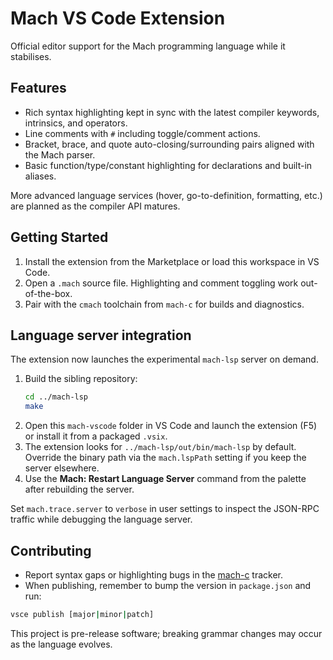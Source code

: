 # Mach VS Code Extension

Official editor support for the Mach programming language while it stabilises.

## Features
- Rich syntax highlighting kept in sync with the latest compiler keywords, intrinsics, and operators.
- Line comments with `#` including toggle/comment actions.
- Bracket, brace, and quote auto-closing/surrounding pairs aligned with the Mach parser.
- Basic function/type/constant highlighting for declarations and built-in aliases.

More advanced language services (hover, go-to-definition, formatting, etc.) are planned as the compiler API matures.

## Getting Started
1. Install the extension from the Marketplace or load this workspace in VS Code.
2. Open a `.mach` source file. Highlighting and comment toggling work out-of-the-box.
3. Pair with the `cmach` toolchain from `mach-c` for builds and diagnostics.

## Language server integration

The extension now launches the experimental `mach-lsp` server on demand.

1. Build the sibling repository:
	```bash
	cd ../mach-lsp
	make
	```
2. Open this `mach-vscode` folder in VS Code and launch the extension (F5) or install it from a packaged `.vsix`.
3. The extension looks for `../mach-lsp/out/bin/mach-lsp` by default. Override the binary path via the `mach.lspPath` setting if you keep the server elsewhere.
4. Use the **Mach: Restart Language Server** command from the palette after rebuilding the server.

Set `mach.trace.server` to `verbose` in user settings to inspect the JSON-RPC traffic while debugging the language server.

## Contributing
- Report syntax gaps or highlighting bugs in the [mach-c](https://github.com/octalide/mach-c) tracker.
- When publishing, remember to bump the version in `package.json` and run:

```bash
vsce publish [major|minor|patch]
```

This project is pre-release software; breaking grammar changes may occur as the language evolves.
